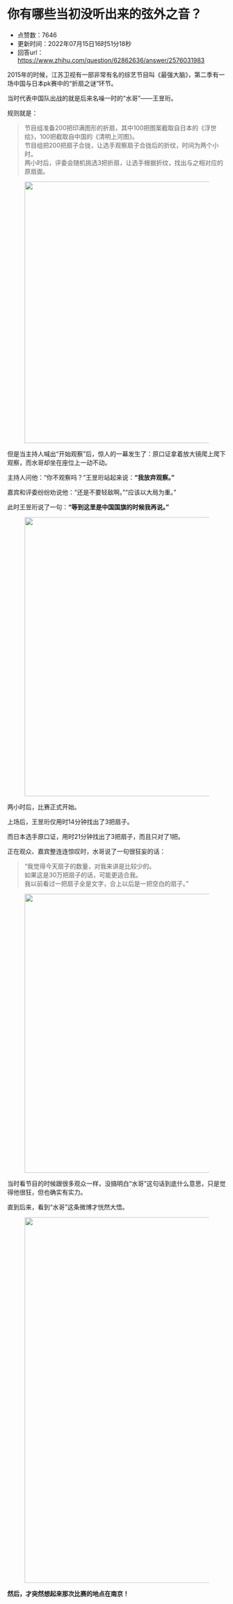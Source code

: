 # 你有哪些当初没听出来的弦外之音？
- 点赞数：7646
- 更新时间：2022年07月15日16时51分18秒
- 回答url：https://www.zhihu.com/question/62862636/answer/2576031983
<body>
 <p data-pid="E6dss5mU">2015年的时候，江苏卫视有一部非常有名的综艺节目叫《最强大脑》，第二季有一场中国与日本pk赛中的“折扇之谜”环节。</p>
 <p data-pid="KD2dATPS">当时代表中国队出战的就是后来名噪一时的“水哥”——王昱珩。</p>
 <p data-pid="7YqWp196">规则就是：</p>
 <blockquote data-pid="Rm6flQpq">
  节目组准备200把印满图形的折扇，其中100把图案截取自日本的《浮世绘》，100把截取自中国的《清明上河图》。
  <br>
  节目组把200把扇子合拢，让选手观察扇子合拢后的折纹，时间为两个小时。
  <br>
  两小时后，评委会随机挑选3把折扇，让选手根据折纹，找出与之相对应的原扇面。
 </blockquote>
 <figure data-size="normal">
  <img src="https://pic1.zhimg.com/50/v2-c6c3e26359a2e42e5c8c0d248fded3b9_720w.jpg?source=1940ef5c" data-caption="" data-size="normal" data-rawwidth="600" data-rawheight="400" data-original-token="v2-a04dce77af4c05a5ac0fbaccadfc7129" data-default-watermark-src="https://pica.zhimg.com/50/v2-f832064499d4699af9d549404f5a8946_720w.jpg?source=1940ef5c" class="origin_image zh-lightbox-thumb" width="600" data-original="https://picx.zhimg.com/v2-c6c3e26359a2e42e5c8c0d248fded3b9_r.jpg?source=1940ef5c">
 </figure>
 <p data-pid="_dQ4n2H5">但是当主持人喊出“开始观察”后，惊人的一幕发生了：原口证拿着放大镜爬上爬下观察，而水哥却坐在座位上一动不动。</p>
 <p data-pid="ojx28Z9R">主持人问他：“你不观察吗？”王昱珩站起来说：<b>“我放弃观察。”</b></p>
 <p data-pid="FkS09jkW">嘉宾和评委纷纷劝说他：“还是不要轻敌啊。”“应该以大局为重。”</p>
 <p data-pid="qNrLBPCo">此时王昱珩说了一句：<b>“等到这里是中国国旗的时候我再说。”</b></p>
 <figure data-size="normal">
  <img src="https://pic1.zhimg.com/50/v2-4a7cbcbb3e3e3ededd69d7e2298b8114_720w.jpg?source=1940ef5c" data-caption="" data-size="normal" data-rawwidth="640" data-rawheight="358" data-original-token="v2-af0146b6fc68378e004214866a61fb3a" data-default-watermark-src="https://pic1.zhimg.com/50/v2-195907ecfdbca5c33de2514b51ce0755_720w.jpg?source=1940ef5c" class="origin_image zh-lightbox-thumb" width="640" data-original="https://picx.zhimg.com/v2-4a7cbcbb3e3e3ededd69d7e2298b8114_r.jpg?source=1940ef5c">
 </figure>
 <p data-pid="1-idDku_">两小时后，比赛正式开始。</p>
 <p data-pid="_dEP_tlW">上场后，王昱珩仅用时14分钟找出了3把扇子。</p>
 <p data-pid="f_MB0ZDL">而日本选手原口证，用时21分钟找出了3把扇子，而且只对了1把。</p>
 <p data-pid="p6Zv6rlF">正在观众、嘉宾整连连惊叹时，水哥说了一句很狂妄的话：</p>
 <blockquote data-pid="d5g4X7xW">
  “我觉得今天扇子的数量，对我来讲是比较少的。
  <br>
  如果这是30万把扇子的话，可能更适合我。
  <br>
  我以前看过一把扇子全是文字，合上以后是一把空白的扇子。”
 </blockquote>
 <figure data-size="normal">
  <img src="https://pic1.zhimg.com/50/v2-0f5ff1fcf31aed0c88479badd1bc370e_720w.jpg?source=1940ef5c" data-caption="" data-size="normal" data-rawwidth="640" data-rawheight="499" data-original-token="v2-6a12f6e7dd0dea77df08c29b66e154d1" data-default-watermark-src="https://picx.zhimg.com/50/v2-cb5ce78407aed22b2af6837fe32671cd_720w.jpg?source=1940ef5c" class="origin_image zh-lightbox-thumb" width="640" data-original="https://pic1.zhimg.com/v2-0f5ff1fcf31aed0c88479badd1bc370e_r.jpg?source=1940ef5c">
 </figure>
 <p data-pid="HGn-1Wy4">当时看节目的时候跟很多观众一样，没搞明白“水哥”这句话到底什么意思，只是觉得他很狂，但也确实有实力。</p>
 <p data-pid="UmKk10Uv">直到后来，看到“水哥”这条微博才恍然大悟。</p>
 <figure data-size="normal">
  <img src="https://picx.zhimg.com/50/v2-5471625541c920f2ce7e639728ddbebd_720w.jpg?source=1940ef5c" data-caption="" data-size="normal" data-rawwidth="839" data-rawheight="800" data-original-token="v2-ae84c7fb65ecf6f102193c7201c9ede4" data-default-watermark-src="https://picx.zhimg.com/50/v2-79c3e51c1c74123b73591cdd75f9a117_720w.jpg?source=1940ef5c" class="origin_image zh-lightbox-thumb" width="839" data-original="https://picx.zhimg.com/v2-5471625541c920f2ce7e639728ddbebd_r.jpg?source=1940ef5c">
 </figure>
 <p data-pid="q1QUNpBC"><b>然后，才突然想起来那次比赛的地点在南京！</b></p>
</body>